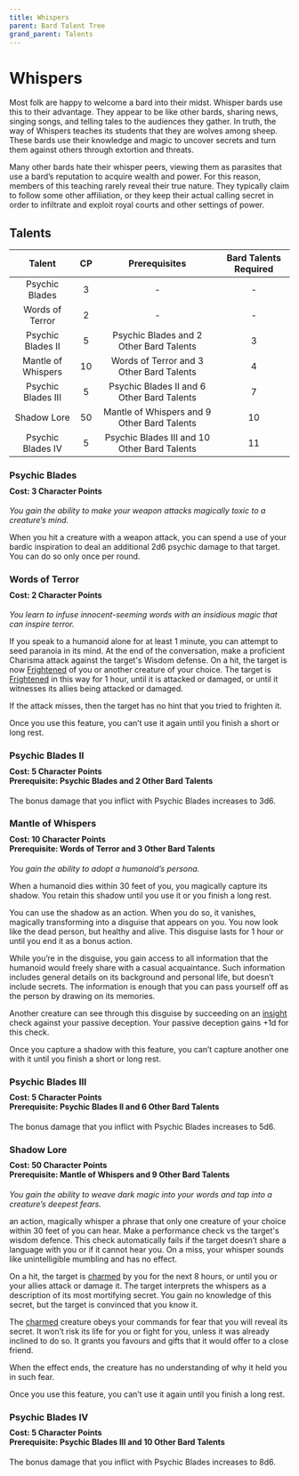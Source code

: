 ```yaml
---
title: Whispers
parent: Bard Talent Tree
grand_parent: Talents
---
```


# Whispers
Most folk are happy to welcome a bard into their midst. Whisper bards use this to their advantage. They appear to be like other bards, sharing news, singing songs, and telling tales to the audiences they gather. In truth, the way of Whispers teaches its students that they are wolves among sheep. These bards use their knowledge and magic to uncover secrets and turn them against others through extortion and threats.

Many other bards hate their whisper peers, viewing them as parasites that use a bard’s reputation to acquire wealth and power. For this reason, members of this teaching rarely reveal their true nature. They typically claim to follow some other affiliation, or they keep their actual calling secret in order to infiltrate and exploit royal courts and other settings of power.

## Talents

| Talent | CP | Prerequisites | Bard Talents Required |
|:------:|:--:|:-------------:|:---------------------:|
| Psychic Blades     | 3  | - | - |
| Words of Terror    | 2  | - | - |
| Psychic Blades II  | 5  | Psychic Blades and 2 Other Bard Talents | 3 |
| Mantle of Whispers | 10 | Words of Terror and 3 Other Bard Talents | 4 |
| Psychic Blades III | 5  | Psychic Blades II and 6 Other Bard Talents | 7 |
| Shadow Lore        | 50 | Mantle of Whispers and 9 Other Bard Talents | 10 |
| Psychic Blades IV  | 5  | Psychic Blades III and 10 Other Bard Talents | 11 |

### Psychic Blades

<div style="margin-top:-10px;"></div>

#### **Cost:** 3 Character Points
*You gain the ability to make your weapon attacks magically toxic to a creature’s mind.*

When you hit a creature with a weapon attack, you can spend a use of your bardic inspiration to deal an additional 2d6 psychic damage to that target. You can do so only once per round.

### Words of Terror

<div style="margin-top:-10px;"></div>

#### **Cost:** 2 Character Points
*You learn to infuse innocent-seeming words with an insidious magic that can inspire terror.*

If you speak to a humanoid alone for at least 1 minute, you can attempt to seed paranoia in its mind. At the end of the conversation, make a proficient Charisma attack against the target's Wisdom defense. On a hit, the target is now [Frightened](https://stormchaserroleplaying.com/stormchaserRPG/Conditions/Frightened/) of you or another creature of your choice. The target is [Frightened](https://stormchaserroleplaying.com/stormchaserRPG/Conditions/Frightened/) in this way for 1 hour, until it is attacked or damaged, or until it witnesses its allies being attacked or damaged.

If the attack misses, then the target has no hint that you tried to frighten it.

Once you use this feature, you can’t use it again until you finish a short or long rest.

### Psychic Blades II

<div style="margin-top:-10px;"></div>

#### **Cost:** 5 Character Points<br>**Prerequisite:** Psychic Blades and 2 Other Bard Talents
The bonus damage that you inflict with Psychic Blades increases to 3d6.

### Mantle of Whispers

<div style="margin-top:-10px;"></div>

#### **Cost:** 10 Character Points<br>**Prerequisite:** Words of Terror and 3 Other Bard Talents
*You gain the ability to adopt a humanoid’s persona.*

When a humanoid dies within 30 feet of you, you magically capture its shadow. You retain this shadow until you use it or you finish a long rest.

You can use the shadow as an action. When you do so, it vanishes, magically transforming into a disguise that appears on you. You now look like the dead person, but healthy and alive. This disguise lasts for 1 hour or until you end it as a bonus action.

While you’re in the disguise, you gain access to all information that the humanoid would freely share with a casual acquaintance. Such information includes general details on its background and personal life, but doesn’t include secrets. The information is enough that you can pass yourself off as the person by drawing on its memories.

Another creature can see through this disguise by succeeding on an [insight](https://stormchaserroleplaying.com/stormchaserRPG/Skills/Insight/) check against your passive deception. Your passive deception gains +1d for this check.

Once you capture a shadow with this feature, you can’t capture another one with it until you finish a short or long rest.

### Psychic Blades III

<div style="margin-top:-10px;"></div>

#### **Cost:** 5 Character Points<br>**Prerequisite:** Psychic Blades II and 6 Other Bard Talents
The bonus damage that you inflict with Psychic Blades increases to 5d6.

### Shadow Lore

<div style="margin-top:-10px;"></div>

#### **Cost:** 50 Character Points<br>**Prerequisite:** Mantle of Whispers and 9 Other Bard Talents
*You gain the ability to weave dark magic into your words and tap into a creature’s deepest fears.*

an action, magically whisper a phrase that only one creature of your choice within 30 feet of you can hear. Make a performance check vs the target's wisdom defence. This check automatically fails if the target doesn’t share a language with you or if it cannot hear you. On a miss, your whisper sounds like unintelligible mumbling and has no effect.

On a hit, the target is [charmed](https://stormchaserroleplaying.com/stormchaserRPG/Conditions/Charmed/) by you for the next 8 hours, or until you or your allies attack or damage it. The target interprets the whispers as a description of its most mortifying secret. You gain no knowledge of this secret, but the target is convinced that you know it.

The [charmed](https://stormchaserroleplaying.com/stormchaserRPG/Conditions/Charmed/) creature obeys your commands for fear that you will reveal its secret. It won’t risk its life for you or fight for you, unless it was already inclined to do so. It grants you favours and gifts that it would offer to a close friend.

When the effect ends, the creature has no understanding of why it held you in such fear.

Once you use this feature, you can’t use it again until you finish a long rest.

### Psychic Blades IV

<div style="margin-top:-10px;"></div>

#### **Cost:** 5 Character Points<br>**Prerequisite:** Psychic Blades III and 10 Other Bard Talents
The bonus damage that you inflict with Psychic Blades increases to 8d6.
